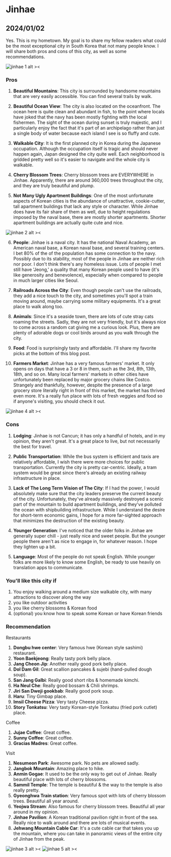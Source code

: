 # Jinhae
## 2024/01/02

Yes. This is my hometown. My goal is to share my fellow readers what could be the most exceptional city in South Korea that not many people know. I will share both pros and cons of this city, as well as some recommendations.

![jinhae 1 alt ><](https://github.com/jinnycho/jinnycho.github.io/blob/main/src/assets/photos/cherryblossom1.gif?raw=true)

### Pros
1. **Beautiful Mountains**: This city is surrounded by handsome mountains that are very easily accessible. You can find several trails by walk.

2. **Beautiful Ocean View**: The city is also located on the oceanfront. The ocean here is quite clean and abundant in fish, to the point where locals have joked that the navy has been mostly fighting with the local fishermen. The sight of the ocean during sunset is truly majestic, and I particularly enjoy the fact that it's part of an archipelago rather than just a single body of water because each island I see is so fluffy and cute.

3. **Walkable City**: It is the first planned city in Korea during the Japanese occupation. Although the occupation itself is tragic and should never happen again, Japan designed the city quite well. Each neighborhood is gridded pretty well so it's easier to navigate and the whole city is walkable.

4. **Cherry Blossom Trees**: Cherry blossom trees are EVERYWHERE in Jinhae. Apparently, there are around 360,000 trees throughout the city, and they are truly beautiful and plump.

5. **Not Many Ugly Apartment Buildings**: One of the most unfortunate aspects of Korean cities is the abundance of unattractive, cookie-cutter, tall apartment buildings that lack any style or character. While Jinhae does have its fair share of them as well, due to height regulations imposed by the naval base, there are mostly shorter apartments. Shorter apartment buildings are actually quite cute and nice.

![jinhae 2 alt ><](https://github.com/jinnycho/jinnycho.github.io/blob/main/src/assets/photos/cherryblossom2.png?raw=true)

6. **People**: Jinhae is a naval city. It has the national Naval Academy, an American naval base, a Korean naval base, and several training centers. I bet 80% of the of the population has some connection to the navy. Possibly due to its stability, most of the people in Jinhae are neither rich nor poor. I don't think there's any homeless issue. Lots of people I met still have 'Jeong,' a quality that many Korean people used to have (it's like generosity and benevolence), especially when compared to people in much larger cities like Seoul.

7. **Railroads Across the City**: Even though people can't use the railroads, they add a nice touch to the city, and sometimes you'll spot a train moving around, maybe carrying some military equipments. It's a great place to walk along too. 

8. **Animals**: Since it's a seaside town, there are lots of cute stray cats roaming the streets. Sadly, they are not very friendly, but it's always nice to come across a random cat giving me a curious look. Plus, there are plenty of adorable dogs or cool birds around as you walk through the city.

9. **Food**: Food is surprisingly tasty and affordable. I'll share my favorite picks at the bottom of this blog post.

10. **Farmers Market**: Jinhae has a very famous farmers' market. It only opens on days that have a 3 or 8 in them, such as the 3rd, 8th, 13th, 18th, and so on. Many local farmers' markets in other cities have unfortunately been replaced by major grocery chains like Costco. Strangely and thankfully, however, despite the presence of a large grocery store literally right in front of this market, the market has thrived even more. It's a really fun place with lots of fresh veggies and food so if anyone's visiting, you should check it out.

![jinhae 4 alt ><](https://github.com/jinnycho/jinnycho.github.io/blob/main/src/assets/photos/cherryblossom4.png?raw=true)

### Cons
1. **Lodging**: Jinhae is not Cancun; it has only a handful of hotels, and in my opinion, they aren't great. It's a great place to live, but not necessarily the best for travel.

2. **Public Transportation**: While the bus system is efficient and taxis are relatively affordable, I wish there were more choices for public transportation. Currently the city is pretty car-centric. Ideally, a tram system would be great since there's already an existing railway infrastructure in place.

3. **Lack of The Long Term Vision of The City**: If I had the power, I would absolutely make sure that the city leaders preserve the current beauty of the city. Unfortunately, they've already massively destroyed a scenic part of the mountain to build apartment buildings, and they've polluted the ocean with shipbuilding infrastructure. While I understand the desire for short-term economic gains, I hope for a more far-sighted approach that minimizes the destruction of the existing beauty.

5. **Younger Generation**: I've noticed that the older folks in Jinhae are generally super chill - just really nice and sweet people. But the younger people there aren't as nice to engage in, for whatever reason. I hope they lighten up a bit.

6. **Language**: Most of the people do not speak English. While younger folks are more likely to know some English, be ready to use heavily on translation apps to communicate.

### You'll like this city if

1. You enjoy walking around a medium size walkable city, with many attractions to discover along the way
2. you like outdoor activities
3. you like cherry blossoms & Korean food
4. (optional) you know how to speak some Korean or have Korean friends

### Recommendation

Restaurants
1. **Dongbu hwe center**: Very famous hwe (Korean style sashimi) restaurant.
2. **Yoon Baekjeong**: Really tasty pork belly place.
3. **Jang Cheon Jip**: Another really good pork belly place.
4. **Dol Dam Gil**: Great scallion pancakes & sujebi (hand-pulled dough soup).
5. **San Jang Galbi**: Really good short ribs & homemade kimchi.
6. **Ha Neul Che**: Really good bossam & Chili shrimps.
7. **Jiri San Dweji gookbab**: Really good pork soup.
8. **Haru**: Tiny Gimbap place.
9. **Imsil Cheese Pizza**: Very tasty Cheese pizza.
10. **Story Tonkatsu**: Very tasty Korean-style Tonkatsu (fried pork cutlet) place.

Coffee
1. **Jujae Coffee**: Great coffee.
2. **Sunny Coffee**: Great coffee.
3. **Gracias Madres**: Great coffee.

Visit
1. **Nesumeon Park**: Awesome park. No pets are allowed sadly.
2. **Jangbok Mountain**: Amazing place to hike.
3. **Anmin Gogae**: It used to be the only way to get out of Jinhae. Really beautiful place with lots of cherry blossoms.
4. **Sammil Temple**: The temple is beautiful & the way to the temple is also really pretty.
5. **Gyeonghwa Train station**: Very famous spot with lots of cherry blossom trees. Beautiful all year around.
6. **Yeojwa Stream**: Also famous for cherry blossom trees. Beautiful all year around in my opinion.
7. **Jinhae Pavilion**: A Korean traditional pavilion right in front of the sea. Really nice to walk around and there are lots of musical events.
8. **Jehwang Mountain Cable Car**: It's a cute cable car that takes you up the mountain, where you can take in panoramic views of the entire city of Jinhae from the peak.

![jinhae 3 alt ><](https://github.com/jinnycho/jinnycho.github.io/blob/main/src/assets/photos/cherryblossom3.png?raw=true)
![jinhae 5 alt ><](https://github.com/jinnycho/jinnycho.github.io/blob/main/src/assets/photos/cherryblossom5.png?raw=true)
